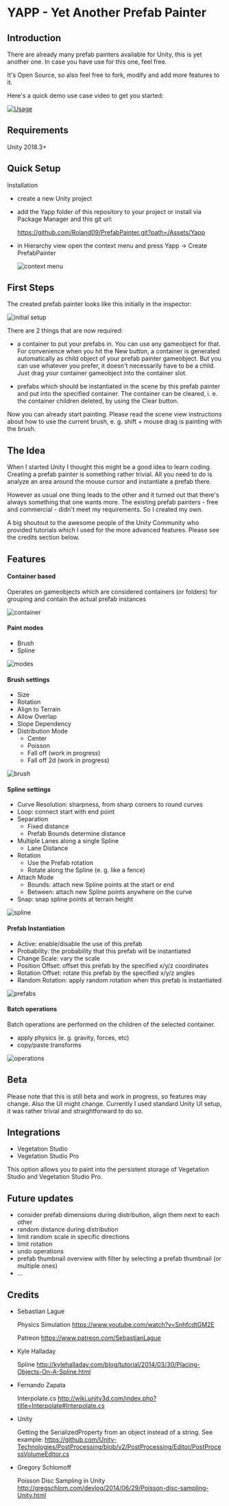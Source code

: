 # YAPP - Yet Another Prefab Painter

## Introduction

There are already many prefab painters available for Unity, this is yet another one. In case you have use for this one, feel free. 

It's Open Source, so also feel free to fork, modify and add more features to it.

Here's a quick demo use case video to get you started:

[![Usage](http://img.youtube.com/vi/-FZct3dVOW4/0.jpg)](https://www.youtube.com/watch?v=-FZct3dVOW4)

## Requirements

Unity 2018.3+

## Quick Setup

Installation

* create a new Unity project

* add the Yapp folder of this repository to your project or install via Package Manager and this git url:

  https://github.com/Roland09/PrefabPainter.git?path=/Assets/Yapp

* in Hierarchy view open the context menu and press Yapp -> Create PrefabPainter
 
  ![context menu](https://user-images.githubusercontent.com/10963432/69490355-ed6d6f00-0e86-11ea-91a7-1762cee5b5c9.png)

## First Steps

The created prefab painter looks like this initially in the inspector:

![initial setup](https://user-images.githubusercontent.com/10963432/69490407-a2079080-0e87-11ea-838a-7be118d61267.png)

There are 2 things that are now required:

* a container to put your prefabs in. You can use any gameobject for that. For convenience when you hit the New button, a container is generated automatically as child object of your prefab painter gameobject. But you can use whatever you prefer, it doesn't necessarily have to be a child. Just drag your container gameobject into the container slot.

* prefabs which should be instantiated in the scene by this prefab painter and put into the specified container. The container can be cleared, i. e. the container children deleted, by using the Clear button.

Now you can already start painting. Please read the scene view instructions about how to use the current brush, e. g. shift + mouse drag is painting with the brush.

## The Idea

When I started Unity I thought this might be a good idea to learn coding. Creating a prefab painter is something rather trivial. All you need to do is analyze an area around the mouse cursor and instantiate a prefab there.

However as usual one thing leads to the other and it turned out that there's always something that one wants more. The existing prefab painters - free and commercial - didn't meet my requirements. So I created my own. 

A big shoutout to the awesome people of the Unity Community who provided tutorials which I used for the more advanced features. Please see the credits section below.

## Features

#### Container based

Operates on gameobjects which are considered containers (or folders) for grouping and contain the actual prefab instances

![container](https://user-images.githubusercontent.com/10963432/69490829-67a0f200-0e8d-11ea-9c08-f8129a99ab7e.png)

#### Paint modes

  * Brush 
  * Spline

![modes](https://user-images.githubusercontent.com/10963432/69490836-78e9fe80-0e8d-11ea-86f0-aeb41ca64206.png) 

#### Brush settings

  * Size
  * Rotation
  * Align to Terrain
  * Allow Overlap
  * Slope Dependency
  * Distribution Mode
    * Center
    * Poisson
    * Fall off (work in progress)
    * Fall off 2d (work in progress)

![brush](https://user-images.githubusercontent.com/10963432/69490834-78516800-0e8d-11ea-9b2f-3632b93e74ef.png)

####  Spline settings

  * Curve Resolution: sharpness, from sharp corners to round curves
  * Loop: connect start with end point
  * Separation
    * Fixed distance
    * Prefab Bounds determine distance
  * Multiple Lanes along a single Spline
    * Lane Distance
  * Rotation
    * Use the Prefab rotation
    * Rotate along the Spline (e. g. like a fence)
  * Attach Mode
    * Bounds: attach new Spline points at the start or end
    * Between: attach new Spline points anywhere on the curve
  * Snap: snap spline points at terrain height

![spline](https://user-images.githubusercontent.com/10963432/69490838-78e9fe80-0e8d-11ea-8fff-2d2d58b2cc72.png)

####  Prefab Instantiation
  * Active: enable/disable the use of this prefab
  * Probability: the probability that this prefab will be instantiated
  * Change Scale: vary the scale
  * Position Offset: offset this prefab by the specified x/y/z coordinates
  * Rotation Offset: rotate this prefab by the specified x/y/z angles
  * Random Rotation: apply random rotation when this prefab is instantiated

![prefabs](https://user-images.githubusercontent.com/10963432/69490835-78516800-0e8d-11ea-89d0-aeb3bd16a114.png)

####  Batch operations

Batch operations are performed on the children of the selected container.

  * apply physics (e. g. gravity, forces, etc) 
  * copy/paste transforms

![operations](https://user-images.githubusercontent.com/10963432/69490837-78e9fe80-0e8d-11ea-8248-0a46063ab913.png)


## Beta

Please note that this is still beta and work in progress, so features may change. Also the UI might change. Currently I used standard Unity UI setup, it was rather trivial and straightforward to do so.

## Integrations

 - Vegetation Studio 
 - Vegetation Studio Pro 

This option allows you to paint into the persistent storage of Vegetation Studio and Vegetation Studio Pro.

## Future updates

+ consider prefab dimensions during distribution, align them next to each other
+ random distance during distribution
+ limit random scale in specific directions
+ limit rotation
+ undo operations
+ prefab thumbnail overview with filter by selecting a prefab thumbnail (or multiple ones)
+ ...

## Credits

- Sebastian Lague
  
  Physics Simulation
  https://www.youtube.com/watch?v=SnhfcdtGM2E

  Patreon
  https://www.patreon.com/SebastianLague

- Kyle Halladay

  Spline
  http://kylehalladay.com/blog/tutorial/2014/03/30/Placing-Objects-On-A-Spline.html

- Fernando Zapata

  Interpolate.cs
  http://wiki.unity3d.com/index.php?title=Interpolate#Interpolate.cs

- Unity

  Getting the SerializedProperty from an object instead of a string. See example:
  https://github.com/Unity-Technologies/PostProcessing/blob/v2/PostProcessing/Editor/PostProcessVolumeEditor.cs

- Gregory Schlomoff

  Poisson Disc Sampling in Unity
  http://gregschlom.com/devlog/2014/06/29/Poisson-disc-sampling-Unity.html